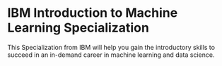 # IBM Introduction to Machine Learning Specialization
This Specialization from IBM will help you gain the introductory skills to succeed in an in-demand career in machine learning and data science.
